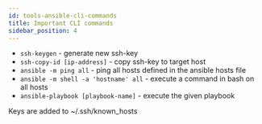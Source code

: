 ```yaml
---
id: tools-ansible-cli-commands
title: Important CLI commands
sidebar_position: 4
---
```


- `ssh-keygen` - generate new ssh-key
- `ssh-copy-id [ip-address]` - copy ssh-key to target host
- `ansible -m ping all` - ping all hosts defined in the ansible hosts file
- `ansible -m shell -a 'hostname' all` - execute a command in bash on all hosts
- `ansible-playbook [playbook-name]` - execute the given playbook

Keys are added to ~/.ssh/known_hosts
